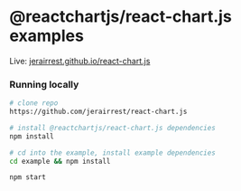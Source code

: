 # @reactchartjs/react-chart.js examples

Live: [jerairrest.github.io/react-chart.js](jerairrest.github.io/react-chart.js)

### Running locally

```bash
# clone repo
https://github.com/jerairrest/react-chart.js

# install @reactchartjs/react-chart.js dependencies
npm install

# cd into the example, install example dependencies
cd example && npm install

npm start
```
